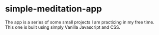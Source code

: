 # simple-meditation-app

The app is a series of some small projects I am practicing in my free time. This one is built using simply Vanilla Javascript and CSS.
